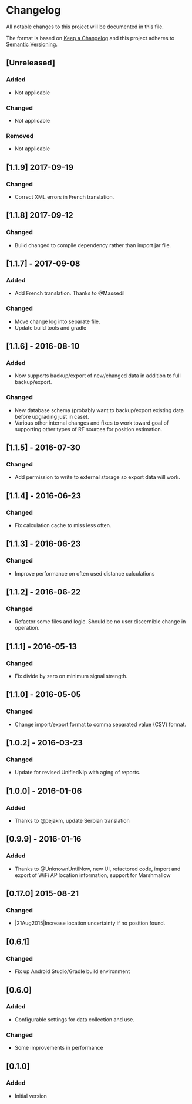 # Changelog
All notable changes to this project will be documented in this file.

The format is based on [Keep a Changelog](http://keepachangelog.com/en)
and this project adheres to [Semantic Versioning](http://semver.org/spec/v2.0.0.html).

## [Unreleased]
### Added
- Not applicable

### Changed
- Not applicable

### Removed
- Not applicable

## [1.1.9] 2017-09-19
### Changed
- Correct XML errors in French translation.

## [1.1.8] 2017-09-12
### Changed
- Build changed to compile dependency rather than import jar file.

## [1.1.7] - 2017-09-08
### Added
- Add French translation. Thanks to @Massedil

### Changed
- Move change log into separate file.
- Update build tools and gradle

## [1.1.6] - 2016-08-10
### Added
- Now supports backup/export of new/changed data in addition to full backup/export.

### Changed
- New database schema (probably want to backup/export existing data before upgrading just in case).
- Various other internal changes and fixes to work toward goal of supporting other types of RF sources for position estimation.

## [1.1.5] - 2016-07-30
### Changed
- Add permission to write to external storage so export data will work.

## [1.1.4] - 2016-06-23
### Changed
- Fix calculation cache to miss less often.

## [1.1.3] - 2016-06-23
### Changed
- Improve performance on often used distance calculations

## [1.1.2] - 2016-06-22
### Changed
- Refactor some files and logic. Should be no user discernible change in operation.

## [1.1.1] - 2016-05-13
### Changed
- Fix divide by zero on minimum signal strength.

## [1.1.0] - 2016-05-05
### Changed
- Change import/export format to comma separated value (CSV) format.

## [1.0.2] - 2016-03-23
### Changed
- Update for revised UnifiedNlp with aging of reports.

## [1.0.0] - 2016-01-06
### Added
- Thanks to @pejakm, update Serbian translation

## [0.9.9] - 2016-01-16
### Added
- Thanks to @UnknownUntilNow, new UI, refactored code, import and export of WiFi AP location information, support for Marshmallow

## [0.17.0] 2015-08-21
### Changed
- |21Aug2015|Increase location uncertainty if no position found.

## [0.6.1]
### Changed
- Fix up Android Studio/Gradle build environment

## [0.6.0]
### Added
- Configurable settings for data collection and use.

### Changed
- Some improvements in performance

## [0.1.0]
### Added
- Initial version
